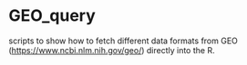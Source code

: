 # GEO_query
scripts to show how to fetch different data formats from GEO (https://www.ncbi.nlm.nih.gov/geo/) directly into the R.

